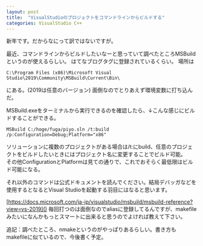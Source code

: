 ```yaml
---
layout: post
title:  "VisualStudioのプロジェクトをコマンドラインからビルドする"
categories: VisualStudio C++
---
```

新年です。だからなにって訳ではないですが。  
  
最近、コマンドラインからビルドしたいなーと思っていて調べたところMSBuildというのが使えるらしい。  はてなブログタグに登録されているくらい。
場所は  
```  
C:\Program Files (x86)\Microsoft Visual Studio\2019\Community\MSBuild\Current\Bin\
```  
にある。(2019は任意のバージョン) 面倒なのでとりあえず環境変数に打ち込んだ。  
  
MSBuild.exeをターミナルから実行できるのを確認したら、↓こんな感じにビルドすることができる。
```
MSBuild C:/hoge/fuga/piyo.sln /t:build /p:Configuration=Debug;Platform="x86"
```
ソリューションに複数のプロジェクトがある場合は/t:にbuild、任意のプロジェクトをビルドしたいときにはプロジェクト名に変更することでビルド可能。  
その他ConfigurationとPlatformは見ての通りで、これでおそらく最低限はビルド可能になる。  
  
それ以外のコマンドは公式ドキュメントを読んでください。結局デバッガなどを使用するとなるとVisual Studioを起動する羽目にはなると思います。  

[https://docs.microsoft.com/ja-jp/visualstudio/msbuild/msbuild-reference?view=vs-2019]() 
毎回打つのは面倒なのでaliasに登録してるんですが、makefileみたいになんかもっとスマートに出来ると思うのでよければ教えて下さい。  
  
追記：調べたところ、nmakeというのがやっぱりあるらしい。書き方もmakefileに似ているので、今後書く予定。
